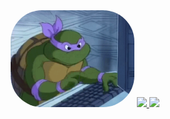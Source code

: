 <div align="center">
  <img alt="gustavo-pic" vertical_align="middle" height="155" style="border-radius:50px;" src="https://github.com/gustav042/gustav042/blob/main/giphy.gif">
  <a href="https://github.com/gustav042">
  <img height="160em" src="https://github-readme-stats.vercel.app/api?username=gustav042&show_icons=true&theme=dracula&include_all_commits=true&count_private=true"/>
  <img height="160em" src="https://github-readme-stats.vercel.app/api/top-langs/?username=gustav042&layout=compact&langs_count=7&theme=dracula"/>
</div>
